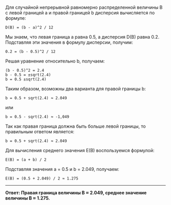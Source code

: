 Для случайной непрерывной равномерно распределенной величины B с левой границей a и правой границей b дисперсия вычисляется по формуле:

```
D(B) = (b - a)^2 / 12
```
Мы знаем, что левая граница a равна 0.5, а дисперсия D(B) равна 0.2. Подставляя эти значения в формулу дисперсии, получим:

```
0.2 = (b - 0.5)^2 / 12
```
Решая уравнение относительно b, получаем:

```
(b - 0.5)^2 = 2.4
b - 0.5 = ±sqrt(2.4)
b = 0.5 ±sqrt(2.4)
```
Таким образом, возможны два варианта для правой границы b:

```
b = 0.5 + sqrt(2.4) ≈ 2.049
```
или

```
b = 0.5 - sqrt(2.4) ≈ -1,049
```
Так как правая граница должна быть больше левой границы, то правильным ответом является:

```
b = 0.5 + sqrt(2.4) ≈ 2.049
```
Для вычисления среднего значения E(B) воспользуемся формулой:

```
E(B) = (a + b) / 2
```
Подставляя значения a = 0.5 и b = 2.049, получаем:

```
E(B) = (0.5 + 2.049) / 2 ≈ 1.275
```
---
**Ответ: Правая граница величины B ≈ 2.049, среднее значение величины B ≈ 1.275.**